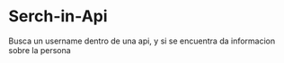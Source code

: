 # Serch-in-Api
Busca un username dentro de una api, y si se encuentra da informacion sobre la persona
